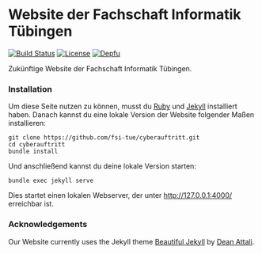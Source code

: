 # Website der Fachschaft Informatik Tübingen

[![Build Status](https://api.travis-ci.org/fsi-tue/cyberauftritt.svg?branch=master)](https://travis-ci.org/fsi-tue/cyberauftritt)
[![License](https://img.shields.io/github/license/fsi-tue/cyberauftritt.svg)](https://github.com/fsi-tue/cyberauftritt/blob/master/LICENSE.txt)
[![Depfu](https://badges.depfu.com/badges/f0364df208541d4fbae91bef9446037b/overview.svg)](https://depfu.com/github/fsi-tue/cyberauftritt)

Zukünftige Website der Fachschaft Informatik Tübingen.


### Installation

Um diese Seite nutzen zu können, musst du [Ruby](https://www.ruby-lang.org/de/) und [Jekyll](https://jekyllrb.com/) installiert haben. Danach kannst du eine lokale Version der Website folgender Maßen installieren:

```
git clone https://github.com/fsi-tue/cyberauftritt.git
cd cyberauftritt
bundle install
```

Und anschließend kannst du deine lokale Version starten:

```
bundle exec jekyll serve
```

Dies startet einen lokalen Webserver, der unter http://127.0.0.1:4000/ erreichbar ist.


### Acknowledgements

Our Website currently uses the Jekyll theme [Beautiful Jekyll](https://github.com/daattali/beautiful-jekyll) by [Dean Attali](https://deanattali.com).
